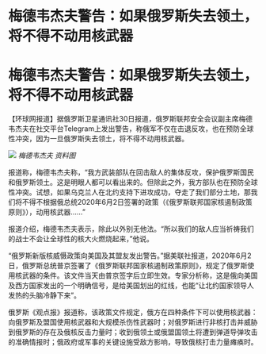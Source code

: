 # 梅德韦杰夫警告：如果俄罗斯失去领土，将不得不动用核武器

# 梅德韦杰夫警告：如果俄罗斯失去领土，将不得不动用核武器

【环球网报道】据俄罗斯卫星通讯社30日报道，俄罗斯联邦安全会议副主席梅德韦杰夫在社交平台Telegram上发出警告，称俄军不仅在击退反攻，也在预防全球性冲突，因为一旦俄罗斯失去领土，将不得不动用核武器。

![](https://inews.gtimg.com/om_bt/Odiacmw54QP0vexfzrsdIqHMCccXD40uo2kCfrpUqB5GQAA/1000)
_梅德韦杰夫 资料图_

报道称，梅德韦杰夫称，“我方武装部队在回击敌人的集体反攻，保护俄罗斯国民和俄罗斯领土。这是明眼人都可以看出来的。但除此之外，我方部队也在预防全球性冲突。试想，如果乌克兰人在北约支持下进攻成功，夺走了我们部分土地，那我们将不得不根据俄总统2020年6月2日签署的政策（《俄罗斯联邦国家核遏制政策原则》），动用核武器……”

报道介绍，梅德韦杰夫表示，除此以外别无他法。“所以我们的敌人应当祈祷我们的战士不会让全球性的核大火燃烧起来，”他说。

“俄罗斯新版核威慑政策向美国及其盟友发出警告。”据美联社报道，2020年6月2日，俄罗斯总统普京签署了《俄罗斯联邦国家核遏制政策原则》，规定了俄罗斯使用核武器的条件。该文件当天由普京签字后立即生效。专家分析称，这是俄向美国及西方国家发出的一个明确信号，是给美国划出的红线，也能“让北约国家领导人发热的头脑冷静下来”。

俄罗斯《观点报》报道称，该政策文件规定，俄方在四种条件下可以使用核武器：向俄罗斯及盟国使用核武器和大规模杀伤性武器时；对俄罗斯进行非核打击并威胁到俄罗斯的存在及俄核反击力量时；收到俄领土或俄盟国领土将遭到弹道导弹攻击的准确情报时；俄政府或军事的关键设施受敌方影响，导致俄核打击力量瘫痪时。

